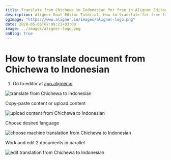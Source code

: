 ```yaml
---
title: Translate from Chichewa to Indonesian for free in Aligner Editor
description: Aligner Dual Editor Tutorial. How to translate for free from Chichewa to Indonesian. Aligner is multilingual document management platform. 
ogImage: "https://www.aligner.io/images/aligner-logo.png"
date: 2020-05-06T07:09:21+03:00
image: ../images/aligner-logo.png
onBlog: true
---
```


# How to translate document from Chichewa to Indonesian

1. Go to editor at [app.aligner.io](https://app.aligner.io "Aligner App web page")

![translate from Chichewa to Indonesian](../aligner-blank-editor.png "translate from Chichewa to Indonesian")

Copy-paste content or upload content

![upload content from Chichewa to Indonesian](../aligner-uploaded-document.png "upload content from Chichewa to Indonesian")

Choose desired language

![choose machine translation from Chichewa to Indonesian](../aligner-language-dropdown.png "choose machine translation from Chichewa to Indonesian")

Work and edit 2 documents in parallel

![edit translation from Chichewa to Indonesian](../aligner-double-sitded-editor.png "edit translation from Chichewa to Indonesian")

